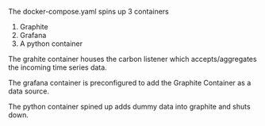 The docker-compose.yaml spins up 3 containers 

1. Graphite
2. Grafana
3. A python container


The grahite container houses the carbon listener which accepts/aggregates the incoming time series data.

The grafana container is preconfigured to add  the Graphite Container as a data source.

The python container spined up adds dummy data into graphite and shuts down.